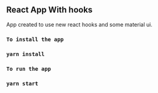 ## React App With hooks 

App created to use new react hooks and some material ui.

### `To install the app`
### `yarn install`

### `To run the app`
### `yarn start`

